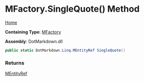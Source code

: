 # MFactory\.SingleQuote\(\) Method

[Home](../../../../README.md)

**Containing Type**: [MFactory](../README.md)

**Assembly**: DotMarkdown\.dll

```csharp
public static DotMarkdown.Linq.MEntityRef SingleQuote()
```

### Returns

[MEntityRef](../../MEntityRef/README.md)

